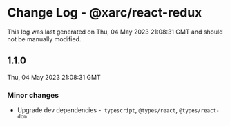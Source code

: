 # Change Log - @xarc/react-redux

This log was last generated on Thu, 04 May 2023 21:08:31 GMT and should not be manually modified.

## 1.1.0
Thu, 04 May 2023 21:08:31 GMT

### Minor changes

- Upgrade dev dependencies -` typescript`, `@types/react`, `@types/react-dom `

